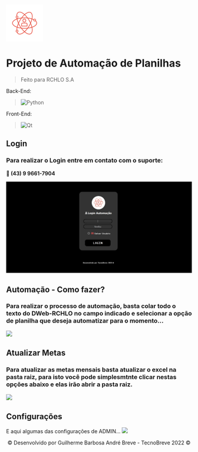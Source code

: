 ![image](https://github.com/TecnoBreve/Automacao/blob/main/img/man.png) 
# Projeto de Automação de Planilhas 

> Feito para RCHLO S.A

Back-End: 
> ![Python](https://img.shields.io/badge/python-3670A0?style=for-the-badge&logo=python&logoColor=ffdd54)

Front-End: 
> ![Qt](https://img.shields.io/badge/Qt-%23217346.svg?style=for-the-badge&logo=Qt&logoColor=white)

## Login
### Para realizar o Login entre em contato com o suporte:
**📱 (43) 9 9661-7904**

![](https://github.com/TecnoBreve/Automacao/blob/main/img/pscreen.jpeg)
## Automação - Como fazer?
### Para realizar o processo de automação, basta colar todo o texto do DWeb-RCHLO no campo indicado e selecionar a opção de planilha que deseja automatizar para o momento...
![](img/pscreen2.png)

## Atualizar Metas
### Para atualizar as metas mensais basta atualizar o excel na pasta raiz, para isto você pode simplesmtnte clicar nestas opções abaixo e elas irão abrir a pasta raiz.
<image src = "img/pscreen3.png"/>

## Configurações
E aqui algumas das configurações de ADMIN...
![](img/pscreen4.png)

<p align="center"> © Desenvolvido por Guilherme Barbosa André Breve - TecnoBreve 2022 © </p>
